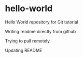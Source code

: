 # hello-world
Hello World repository for Git tutorial

Writing readme directly from github

Trying to pull remotely

Updating README
